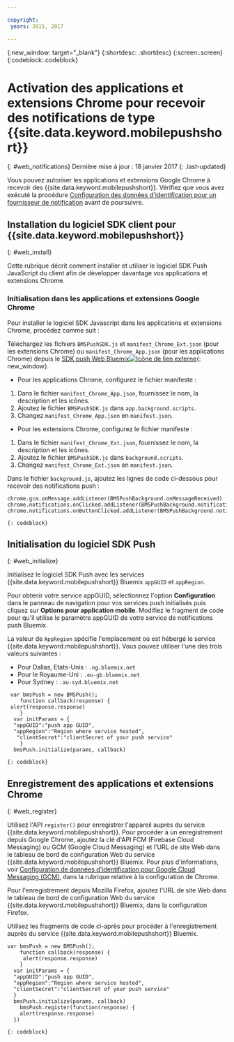```yaml
---

copyright:
 years: 2015, 2017

---
```


{:new_window: target="_blank"}
{:shortdesc: .shortdesc}
{:screen:.screen}
{:codeblock:.codeblock}

# Activation des applications et extensions Chrome pour recevoir des notifications de type {{site.data.keyword.mobilepushshort}}
{: #web_notifications}
Dernière mise à jour : 18 janvier 2017
{: .last-updated}

Vous pouvez autoriser les applications et extensions Google Chrome à recevoir des
{{site.data.keyword.mobilepushshort}}. Vérifiez que vous avez exécuté la procédure [Configuration des données
d'identification pour un fournisseur de notification](t__main_push_config_provider.html) avant de poursuivre.

## Installation du logiciel SDK client pour {{site.data.keyword.mobilepushshort}}
{: #web_install}

Cette rubrique décrit comment installer et utiliser le logiciel SDK Push JavaScript du client afin de développer davantage vos applications et extensions Chrome.

### Initialisation dans les applications et extensions Google Chrome

Pour installer le logiciel SDK Javascript dans les applications et extensions Chrome, procédez comme suit :

Téléchargez les fichiers `BMSPushSDK.js` et `manifest_Chrome_Ext.json` (pour les extensions Chrome) ou
`manifest_Chrome_App.json` (pour les applications Chrome) depuis le
[SDK push Web
Bluemix![Icône de lien externe](../../icons/launch-glyph.svg "Icône de lien externe")](https://codeload.github.com/ibm-bluemix-mobile-services/bms-clientsdk-javascript-webpush/zip/master "Icône de lien externe"){: new_window}.



- Pour les applications Chrome, configurez le fichier manifeste :
 1. Dans le fichier `manifest_Chrome_App.json`, fournissez le nom, la description et les icônes.
 2. Ajoutez le fichier `BMSPushSDK.js` dans `app.background.scripts`.
 3. Changez `manifest_Chrome_App.json` en `manifest.json`.

- Pour les extensions Chrome, configurez le fichier manifeste :
 1. Dans le fichier `manifest_Chrome_Ext.json`, fournissez le nom, la description et les icônes.
 2. Ajoutez le fichier `BMSPushSDK.js` dans `background.scripts`.
 3. Changez `manifest_Chrome_Ext.json` en `manifest.json`.

Dans le fichier `background.js`, ajoutez les lignes de code ci-dessous pour recevoir des notifications push : 
```
chrome.gcm.onMessage.addListener(BMSPushBackground.onMessageReceived)
chrome.notifications.onClicked.addListener(BMSPushBackground.notification_onClicked);
chrome.notifications.onButtonClicked.addListener(BMSPushBackground.notifiation_buttonClicked); 
```
	{: codeblock}



## Initialisation du logiciel SDK Push 
{: #web_initialize}

Initialisez le logiciel SDK Push avec les services {{site.data.keyword.mobilepushshort}} Bluemix `appGUID` et `appRegion`.  

Pour obtenir votre service appGUID, sélectionnez l'option **Configuration** dans le panneau de navigation pour vos services push initialisés puis cliquez sur **Options pour application mobile**. Modifiez le fragment de code pour qu'il utilise le paramètre appGUID de votre service de notifications push Bluemix.

La valeur de `AppRegion` spécifie l'emplacement où est hébergé le service {{site.data.keyword.mobilepushshort}}. Vous pouvez utiliser l'une des trois valeurs suivantes :

 - Pour Dallas, Etats-Unis :	 `.ng.bluemix.net`
 - Pour le Royaume-Uni :			 `.eu-gb.bluemix.net`
 - Pour Sydney :		 `.au-syd.bluemix.net`

```
 var bmsPush = new BMSPush();
    function callback(response) {
 alert(response.response)
    }
  var initParams = {
  "appGUID":"push app GUID",
  "appRegion":"Region where service hosted",
   "clientSecret":"clientSecret of your push service"
    }
  bmsPush.initialize(params, callback)
```
	{: codeblock}

## Enregistrement des applications et extensions Chrome
{: #web_register}

Utilisez l'API `register()` pour enregistrer l'appareil auprès du service {{site.data.keyword.mobilepushshort}}. Pour procéder à un enregistrement depuis Google Chrome, ajoutez la clé d'API FCM (Firebase Cloud Messaging) ou GCM (Google Cloud Messaging) et l'URL de site Web dans le tableau de bord de configuration Web du service {{site.data.keyword.mobilepushshort}} Bluemix. Pour plus d'informations, voir [Configuration de données d'identification pour Google Cloud Messaging (GCM)](t_push_provider_android.html), dans la rubrique relative à la configuration de Chrome.

Pour l'enregistrement depuis Mozilla Firefox, ajoutez l'URL de site Web dans le tableau de bord de configuration Web du service {{site.data.keyword.mobilepushshort}} Bluemix, dans la configuration Firefox.

Utilisez les fragments de code ci-après pour procéder à l'enregistrement auprès du service {{site.data.keyword.mobilepushshort}} Bluemix.
```
var bmsPush = new BMSPush();
    function callback(response) {
     alert(response.response)
    }
  var initParams = {
  "appGUID":"push app GUID",
  "appRegion":"Region where service hosted",
  "clientSecret":"clientSecret of your push service"
  }
  bmsPush.initialize(params, callback)
    bmsPush.register(function(response) {
    alert(response.response)
  })
```
    {: codeblock}




